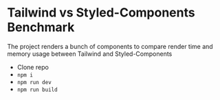 # Tailwind vs Styled-Components Benchmark

The project renders a bunch of components to compare render time and memory usage between Tailwind and Styled-Components

- Clone repo
- `npm i`
- `npm run dev`
- `npm run build`
